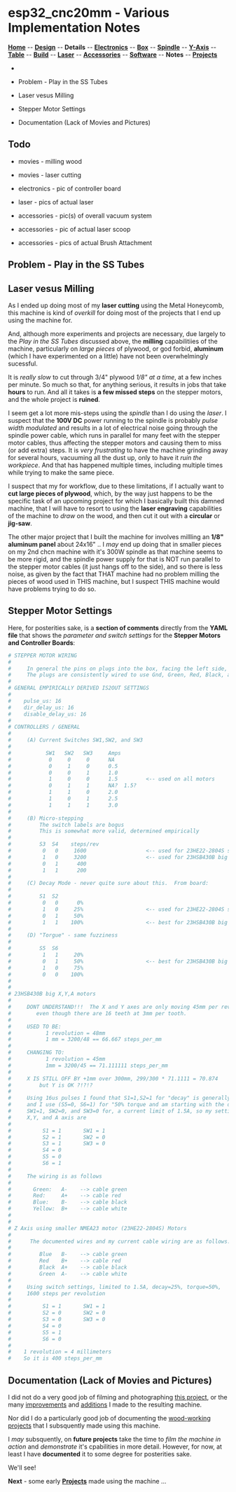 # esp32_cnc20mm - Various Implementation Notes

**[Home](readme.md)** --
**[Design](design.md)** --
**Details** --
**[Electronics](electronics.md)** --
**[Box](box.md)** --
**[Spindle](spindle.md)** --
**[Y-Axis](y_axis.md)** --
**[Table](table.md)** --
**[Build](build.md)** --
**[Laser](laser.md)** --
**[Accessories](accessories.md)** --
**[Software](software.md)** --
**Notes** --
**[Projects](projects.md)**

-

- Problem - Play in the SS Tubes
- Laser vesus Milling
- Stepper Motor Settings
- Documentation (Lack of Movies and Pictures)



## Todo

- movies - milling wood
- movies - laser cutting

- electronics - pic of controller board
- laser - pics of actual laser
- accessories - pic(s) of overall vacuum system
- accessories - pic of actual laser scoop
- accessories - pics of actual Brush Attachment

## Problem - Play in the SS Tubes


## Laser vesus Milling

As I ended up doing most of my **laser cutting** using the
Metal Honeycomb, this machine is kind of *overkill* for doing
most of the projects that I end up using the machine for.

And, although more experiments and projects are necessary,
due largely to the *Play in the SS Tubes* discussed above, the
**milling** capabilitiies of the machine, particularly on
*large pieces* of plywood, or god forbid, **aluminum** (which I have
experimented on a little) have not been overwhelmingly sucessful.

It is *really slow* to cut through 3/4" plywood *1/8" at a time*,
at a few inches per minute.  So much so that, for anything serious,
it results in jobs that take **hours** to run.  And all it takes is
**a few missed steps** on the stepper motors, and the whole project
is **ruined**.

I seem get a lot more mis-steps using the *spindle* than I do
using the *laser*. I suspect that the **100V DC** power running
to the spindle is probably *pulse width modulated* and results
in a lot of electrical noise going through the spindle power cable, which
runs in parallel for many feet with the stepper motor cables, thus affecting
the stepper motors and causing them to miss (or add extra) steps.
It is *very frustrating* to have the machine
grinding away for several hours, vacuuming all the dust up, only
to have it *ruin the workpiece*.   And that has happened multiple
times, including multiple times while trying to make the same
piece.

I suspect that my for workflow, due to these limitations, if
I actually want to **cut large pieces of plywood**, which,
by the way just happens to be the specific task of an upcoming project
for which I basically built this damned machine, that I will have to
resort to using the **laser engraving** capabilities of the machine to
*draw* on the wood, and then cut it out with a **circular** or **jig-saw**.

The other major project that I built the machine for involves
millling an **1/8" aluminum panel** about 24x16" ..  I *may*
end up doing that in smaller pieces on my 2nd chcn machine
with it's 300W spindle as that machine seems to be more rigid,
and the spindle power supply for that is NOT run parallel to
the stepper motor cables (it just hangs off to the side), and
so there is less noise, as given by the fact that THAT machine
had no problem milling the pieces of wood used in THIS machine,
but I suspect THIS machine would have problems trying to do so.


## Stepper Motor Settings

Here, for posterities sake, is a **section of comments** directly
from the **YAML file** that shows the *parameter and switch
settings* for the **Stepper Motors and Controller Boards**:

```perl
# STEPPER MOTOR WIRING
#
#     In general the pins on plugs into the box, facing the left side, are Gnd, A-, A+, B-, B+.
#     The plugs are consistently wired to use Gnd, Green, Red, Black, and White (from left to right)
#
# GENERAL EMPIRICALLY DERIVED IS2OUT SETTINGS
#
#    pulse_us: 16
#    dir_delay_us: 16
#    disable_delay_us: 16
#
# CONTROLLERS / GENERAL
#
#     (A) Current Switches SW1,SW2, and SW3
#
#           SW1   SW2   SW3     Amps
#            0     0     0      NA
#            0     1     0      0.5
#            0     0     1      1.0
#            1     0     0      1.5         <-- used on all motors
#            0     1     1      NA?  1.5?
#            1     1     0      2.0
#            1     0     1      2.5
#            1     1     1      3.0
#
#     (B) Micro-stepping
#         The switch labels are bogus
#         This is somewhat more valid, determined empirically
#
#         S3  S4    steps/rev
#          0   0     1600                   <-- used for 23HE22-2804S small Z motor
#          1   0     3200                   <-- used for 23HSB430B big X,Y,A motors
#          0   1      400
#          1   1      200
#
#     (C) Decay Mode - never quite sure about this.  From board:
#
#         S1  S2
#          0   0      0%
#          1   0     25%                    <-- used for 23HE22-2804S small Z motor
#          0   1     50%
#          1   1    100%                    <-- best for 23HSB430B big motors
#
#     (D) "Torgue" - same fuzziness
#
#         S5  S6
#          1   1     20%
#          0   1     50%                    <-- best for 23HSB430B big motors, also used for 23HE22-2804S small Z motor
#          1   0     75%
#          0   0    100%
#
#
# 23HSB430B big X,Y,A motors
#
#     DONT UNDERSTAND!!!  The X and Y axes are only moving 45mm per revolution
#        even though there are 16 teeth at 3mm per tooth.
#
#     USED TO BE:
#           1 revolution = 48mm
#           1 mm = 3200/48 == 66.667 steps_per_mm
#
#     CHANGING TO:
#           1 revolution = 45mm
#           1mm = 3200/45 == 71.111111 steps_per_mm
#
#     X IS STILL OFF BY +1mm over 300mm, 299/300 * 71.1111 = 70.874
#         but Y is OK ?!?!?
#
#     Using 16us pulses I found that S1=1,S2=1 for "decay" is generally quietest,
#     and I use (S5=0, S6=1) for "50% torque and am starting with the defaults of
#     SW1=1, SW2=0, and SW3=0 for, a current limit of 1.5A, so my settings for the
#     X,Y, and A axis are
#
#          S1 = 1       SW1 = 1
#          S2 = 1       SW2 = 0
#          S3 = 1       SW3 = 0
#          S4 = 0
#          S5 = 0
#          S6 = 1
#
#     The wiring is as follows
#
#       Green:   A-    --> cable green
#       Red:     A+    --> cable red
#       Blue:    B-    --> cable black
#       Yellow:  B+    --> cable white
#
#
# Z Axis using smaller NMEA23 motor (23HE22-2804S) Motors
#
#      The documented wires and my current cable wiring are as follows:
#
#         Blue   B-    --> cable green
#         Red    B+    --> cable red
#         Black  A+    --> cable black
#         Green  A-    --> cable white
#
#     Using switch settings, limited to 1.5A, decay=25%, torque=50%,
#     1600 steps per revolution
#
#          S1 = 1       SW1 = 1
#          S2 = 0       SW2 = 0
#          S3 = 0       SW3 = 0
#          S4 = 0
#          S5 = 1
#          S6 = 0
#
#    1 revolution = 4 millimeters
#    So it is 400 steps_per_mm
```








## Documentation (Lack of Movies and Pictures)

I did not do a very good job of filming and photographing
[this project](build.md),
or the many
[improvements](laser.md)
and
[additions](accessories.md) I made to the resulting machine.

Nor did I do a particularly good job of documenting the
[wood-working projects](projects.md)
that I subsquently made using this machine.

I *may* subsquently, on **future projects** take the time to
*film the machine in action* and *demonstrate* it's cpabilities
in more detail.   However, for now, at least I have
**documented** it to some degree for posterities sake.

We'll see!


**Next** - some early [**Projects**](projects.md) made using the machine ...